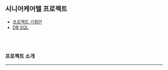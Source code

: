 ## 시니어케어텔 프로젝트

+ [프로젝트 기획안](https://drive.google.com/file/d/1ylfU5xRlf6asLvyA7ZoVPvgRu6ZjjCzf/view?usp=sharing)
+ [DB SQL](https://drive.google.com/file/d/1KOMMbiDLTp6DP_VfWB1ytA5C1lkKJzMf/view?usp=sharing)
<br/>
<br/>



### 프로젝트 소개
-----

